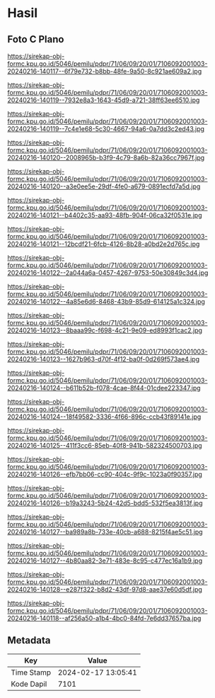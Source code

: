 # Hasil

## Foto C Plano

https://sirekap-obj-formc.kpu.go.id/5046/pemilu/pdpr/71/06/09/20/01/7106092001003-20240216-140117--6f79e732-b8bb-48fe-9a50-8c921ae609a2.jpg

https://sirekap-obj-formc.kpu.go.id/5046/pemilu/pdpr/71/06/09/20/01/7106092001003-20240216-140119--7932e8a3-1643-45d9-a721-38ff63ee6510.jpg

https://sirekap-obj-formc.kpu.go.id/5046/pemilu/pdpr/71/06/09/20/01/7106092001003-20240216-140119--7c4e1e68-5c30-4667-94a6-0a7dd3c2ed43.jpg

https://sirekap-obj-formc.kpu.go.id/5046/pemilu/pdpr/71/06/09/20/01/7106092001003-20240216-140120--2008965b-b3f9-4c79-8a6b-82a36cc7967f.jpg

https://sirekap-obj-formc.kpu.go.id/5046/pemilu/pdpr/71/06/09/20/01/7106092001003-20240216-140120--a3e0ee5e-29df-4fe0-a679-0891ecfd7a5d.jpg

https://sirekap-obj-formc.kpu.go.id/5046/pemilu/pdpr/71/06/09/20/01/7106092001003-20240216-140121--b4402c35-aa93-48fb-904f-06ca32f0531e.jpg

https://sirekap-obj-formc.kpu.go.id/5046/pemilu/pdpr/71/06/09/20/01/7106092001003-20240216-140121--12bcdf21-6fcb-4126-8b28-a0bd2e2d765c.jpg

https://sirekap-obj-formc.kpu.go.id/5046/pemilu/pdpr/71/06/09/20/01/7106092001003-20240216-140122--2a044a6a-0457-4267-9753-50e30849c3d4.jpg

https://sirekap-obj-formc.kpu.go.id/5046/pemilu/pdpr/71/06/09/20/01/7106092001003-20240216-140122--4a85e6d6-8468-43b9-85d9-614125a1c324.jpg

https://sirekap-obj-formc.kpu.go.id/5046/pemilu/pdpr/71/06/09/20/01/7106092001003-20240216-140123--8baaa99c-f698-4c21-9e09-ed8993f1cac2.jpg

https://sirekap-obj-formc.kpu.go.id/5046/pemilu/pdpr/71/06/09/20/01/7106092001003-20240216-140123--1627b963-d70f-4f12-ba0f-0d269f573ae4.jpg

https://sirekap-obj-formc.kpu.go.id/5046/pemilu/pdpr/71/06/09/20/01/7106092001003-20240216-140124--b611b52b-f078-4cae-8f44-01cdee223347.jpg

https://sirekap-obj-formc.kpu.go.id/5046/pemilu/pdpr/71/06/09/20/01/7106092001003-20240216-140124--18f49582-3336-4f66-896c-ccb43f89141e.jpg

https://sirekap-obj-formc.kpu.go.id/5046/pemilu/pdpr/71/06/09/20/01/7106092001003-20240216-140125--411f3cc6-85eb-40f8-941b-582324500703.jpg

https://sirekap-obj-formc.kpu.go.id/5046/pemilu/pdpr/71/06/09/20/01/7106092001003-20240216-140126--efb7bb06-cc90-404c-9f9c-1023a0f90357.jpg

https://sirekap-obj-formc.kpu.go.id/5046/pemilu/pdpr/71/06/09/20/01/7106092001003-20240216-140126--b19a3243-5b24-42d5-bdd5-532f5ea3813f.jpg

https://sirekap-obj-formc.kpu.go.id/5046/pemilu/pdpr/71/06/09/20/01/7106092001003-20240216-140127--ba989a8b-733e-40cb-a688-8215f4ae5c51.jpg

https://sirekap-obj-formc.kpu.go.id/5046/pemilu/pdpr/71/06/09/20/01/7106092001003-20240216-140127--4b80aa82-3e71-483e-8c95-c477ec16a1b9.jpg

https://sirekap-obj-formc.kpu.go.id/5046/pemilu/pdpr/71/06/09/20/01/7106092001003-20240216-140128--e287f322-b8d2-43df-97d8-aae37e60d5df.jpg

https://sirekap-obj-formc.kpu.go.id/5046/pemilu/pdpr/71/06/09/20/01/7106092001003-20240216-140118--af256a50-a1b4-4bc0-84fd-7e6dd37657ba.jpg


## Metadata

| Key        | Value               |
| ---------- | ------------------- |
| Time Stamp | 2024-02-17 13:05:41 |
| Kode Dapil | 7101                |




